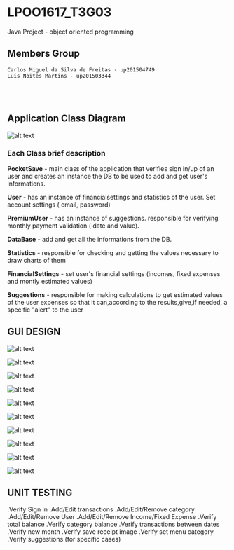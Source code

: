 # LPOO1617_T3G03

Java Project - object oriented programming



## Members Group

    Carlos Miguel da Silva de Freitas - up201504749
    Luís Noites Martins - up201503344
    
<br><br>
## Application Class Diagram

![alt text](https://github.com/luisnmartins/LPOO1617_T3G03/blob/final-project-delivery/Resources/PocketSaveUML.png)

### Each Class brief description<br>

  **PocketSave** - main class of the application that verifies sign in/up of an user and creates an instance the DB to be used to add and get user's informations.<br>
  
  **User** - has an instance of financialsettings and statistics of the user. Set account settings ( email, password)<br>
  
  **PremiumUser** - has an instance of suggestions. responsible for verifying monthly payment validation ( date and value).<br>
  
  **DataBase** - add and get all the informations from the DB.<br>
  
  **Statistics** - responsible for checking and getting the values necessary to draw charts of them<br>
  
  **FinancialSettings** -  set user's financial settings (incomes, fixed expenses and montly estimated values)<br>
  
  **Suggestions** - responsible for making calculations to get estimated values of the user expenses so that it can,according to the                     results,give,if needed, a specific "alert" to the user <br>

## GUI DESIGN

![alt text](https://github.com/luisnmartins/LPOO1617_T3G03/blob/final-project-delivery/Resources/Mokups/Mokups/Intro.png)

![alt text](https://github.com/luisnmartins/LPOO1617_T3G03/blob/final-project-delivery/Resources/Mokups/Mokups/Sign%20In.png)

![alt text](https://github.com/luisnmartins/LPOO1617_T3G03/blob/final-project-delivery/Resources/Mokups/Mokups/SignUp.png)

![alt text](https://github.com/luisnmartins/LPOO1617_T3G03/blob/final-project-delivery/Resources/Mokups/Mokups/Month.png)

![alt text](https://github.com/luisnmartins/LPOO1617_T3G03/blob/final-project-delivery/Resources/Mokups/Mokups/Main.png)

![alt text](https://github.com/luisnmartins/LPOO1617_T3G03/blob/final-project-delivery/Resources/Mokups/Mokups/Transaction.png)

![alt text](https://github.com/luisnmartins/LPOO1617_T3G03/blob/final-project-delivery/Resources/Mokups/Mokups/Category.png)

![alt text](https://github.com/luisnmartins/LPOO1617_T3G03/blob/final-project-delivery/Resources/Mokups/Mokups/Income_FixedExpense.png)

![alt text](https://github.com/luisnmartins/LPOO1617_T3G03/blob/final-project-delivery/Resources/Mokups/Mokups/Overview.png)

![alt text](https://github.com/luisnmartins/LPOO1617_T3G03/blob/final-project-delivery/Resources/Mokups/Mokups/Statistics.png)



## UNIT TESTING

.Verify Sign in
.Add/Edit transactions
.Add/Edit/Remove category
.Add/Edit/Remove User
.Add/Edit/Remove Income/Fixed Expense
.Verify total balance
.Verify category balance
.Verify transactions between dates
.Verify new month
.Verify save receipt image
.Verify set menu category
.Verify suggestions (for specific cases)
